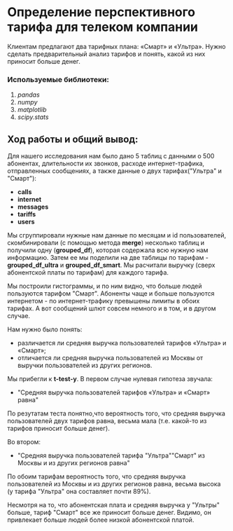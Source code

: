# Определение перспективного тарифа для телеком компании

Клиентам предлагают два тарифных плана: «Смарт» и «Ультра». Нужно сделать предварительный анализ тарифов и понять, какой из них приносит больше денег.

### Используемые библиотеки:

1. *pandas*
2. *numpy*
3. *matplotlib*
4. *scipy.stats*

## Ход работы и общий вывод:

Для нашего исследования нам было дано 5 таблиц с данными о 500 абонентах, длительности их звонков, расходе интернет-трафика, отправленных сообщениях, а также данные о двух тарифах("Ультра" и "Смарт"):

* **calls**
* **internet**
* **messages**
* **tariffs**
* **users**

Мы сгруппировали нужные нам данные по месяцам и id пользователей, скомбинировали (с помощью метода **merge**) несколько таблиц и получили одну (**grouped_df**), которая содержала всю нужную нам информацию. Затем ее мы поделили на две таблицы по тарифам - **grouped_df_ultra** и  **grouped_df_smart**. Мы расчитали выручку (сверх абонентской платы по тарифам) для каждого тарифа.

Мы построили гистограммы, и по ним видно, что больше людей пользуются тарифом "Смарт". Абоненты чаще и больше пользуются интернетом - по интернет-трафику превышены лимиты в обоих тарифах. А вот сообщений шлют совсем немного и в том, и в другом случае.

Нам нужно было понять:
* различается ли средняя выручка пользователей тарифов «Ультра» и «Смарт»;
* отличается ли средняя выручка пользователей из Москвы от выручки пользователей из других регионов.

Мы прибегли к **t-test-у**. В первом случае нулевая гипотеза звучала:

* "Средняя выручка пользователей тарифов «Ультра» и «Смарт» равна"

По резутатам теста понятно,что вероятность того, что средняя выручка пользователей двух тарифов равна, весьма мала (т.е. какой-то из тарифов приносит больше денег).

Во втором:

* "Средняя выручка пользователей тарифа "Ультра"\"Смарт" из Москвы и из других регионов равна"

По обоим тарифам вероятность того, что средняя выручка пользователей из Москвы и из других регионов равна, весьма высока (у тарифа "Ультра" она составляет почти 89%).

Несмотря на то, что абонентская плата и средняя выручка у "Ультры" больше, тариф "Смарт" все же приносит больше денег. Видимо, он привлекает больше людей более низкой абонентской платой. 
